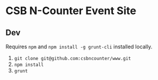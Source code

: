 # CSB N-Counter Event Site

## Dev

Requires `npm` and `npm install -g grunt-cli` installed locally.

1. `git clone git@github.com:csbncounter/www.git`
2. `npm install`
3. `grunt`
